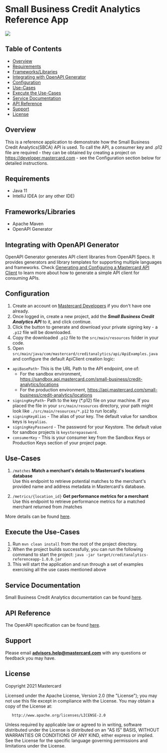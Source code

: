 # Small Business Credit Analytics Reference App

[![](https://img.shields.io/badge/License-Apache%202.0-blue.svg)](https://www.apache.org/licenses/LICENSE-2.0.txt)


## Table of Contents
- [Overview](#overview)
- [Requirements](#requirements)
- [Frameworks/Libraries](#frameworks)
- [Integrating with OpenAPI Generator](#OpenAPI_Generator)
- [Configuration](#configuration)
- [Use-Cases](#use-cases)
- [Execute the Use-Cases](#execute-the-use-cases)
- [Service Documentation](#documentation)
- [API Reference](#api-reference)
- [Support](#support)
- [License](#license)

## Overview  <a name="overview"></a>
This is a reference application to demonstrate how the Small Business Credit Analytics(SBCA) API is used.
To call the API, a consumer key and .p12 file are required - they can be obtained by creating a project
on https://developer.mastercard.com - see the Configuration section below for detailed instructions.

## Requirements  <a name="requirements"></a>

- Java 11
- IntelliJ IDEA (or any other IDE)

## Frameworks/Libraries <a name="frameworks"></a>
- Apache Maven
- OpenAPI Generator

## Integrating with OpenAPI Generator <a name="OpenAPI_Generator"></a>

OpenAPI Generator generates API client libraries from OpenAPI Specs. It provides generators and library templates for supporting multiple languages and frameworks.
Check [Generating and Configuring a Mastercard API Client](https://developer.mastercard.com/platform/documentation/security-and-authentication/generating-and-configuring-a-mastercard-api-client/) to learn more about how to generate a simple API client for consuming APIs.

## Configuration <a name="configuration"></a>
1. Create an account on [Mastercard Developers](https://developer.mastercard.com/) if you don't have one already.
2. Once logged in, create a new project, add the ***Small Business Credit Analytics API*** to it, and click continue.
3. Click the button to generate and download your private signing key - a ```.p12``` file will be downloaded.
5. Copy the downloaded ```.p12``` file to the ```src/main/resources``` folder in your code.
6. Open ```src/main/java/com/mastercard/creditanalytics/api/ApiExamples.java``` and configure the default ApiClient creation logic:
  - ```apiBasePath```- This is the URL Path to the API endpoint, one of:
    - For the sandbox environment, https://sandbox.api.mastercard.com/small-business/credit-analytics/locations
    - For the production environment, https://api.mastercard.com/small-business/credit-analytics/locations
  - ```signingKeyPath```- Path to the key (*.p12) file on your machine. If you placed the file in your `src/main/resources` directory, your path might look like `./src/main/resources/*.p12` to run locally.
  - ```signingKeyAlias``` - The alias of your key. The default value for sandbox keys is ```keyalias```.
  - ```signingKeyPassword``` -  The password for your Keystore. The default value for sandbox projects is ```keystorepassword```.
  - ```consumerKey``` - This is your consumer key from the Sandbox Keys or Production Keys section of your project page.

## Use-Cases <a name="use-cases"></a>
1. `/matches` **Match a merchant's details to Mastercard's locations database** <br/>
   Use this endpoint to retrieve potential matches to the merchant's provided name and address metadata in Mastercard's database.

2. `/metrics/{location_id}` **Get performance metrics for a merchant** <br/>
   Use this endpoint to retrieve performance metrics for a matched merchant returned from /matches

More details can be found [here](https://developer.mastercard.com/retail-credit-analytics/documentation/use-cases).


## Execute the Use-Cases   <a name="execute-the-use-cases"></a>
1. Run ```mvn clean install``` from the root of the project directory.
2. When the project builds successfully, you can run the following command to start the project: `java -jar target/creditanalytics-referenceapp-1.0.0.jar`
3. This will start the application and run through a set of examples exercising all the use cases mentioned above

## Service Documentation <a name="documentation"></a>

Small Business Credit Analytics documentation can be found [here](https://developer.mastercard.com/retail-credit-analytics/documentation/).


## API Reference <a name="api-reference"></a>
The OpenAPI specification can be found [here](https://developer.mastercard.com/retail-credit-analytics/documentation/api-reference/).

## Support <a name="support"></a>
Please email **advisors.help@mastercard.com** with any questions or feedback you may have.

## License <a name="license"></a>
<p>Copyright 2021 Mastercard</p>
<p>Licensed under the Apache License, Version 2.0 (the "License"); you may not use this file except in compliance with
the License. You may obtain a copy of the License at:</p>
<pre><code>   http://www.apache.org/licenses/LICENSE-2.0
</code></pre>
<p>Unless required by applicable law or agreed to in writing, software distributed under the License is distributed on
an "AS IS" BASIS, WITHOUT WARRANTIES OR CONDITIONS OF ANY KIND, either express or implied. See the License for the
specific language governing permissions and limitations under the License.</p>